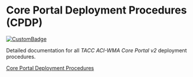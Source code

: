 # Core Portal Deployment Procedures (CPDP)

[![CustomBadge](https://img.shields.io/badge/TACC-CPDP-darkblue)](https://img.shields.io/badge/TACC-CPDP-blue)

<!-- [![Known Vulnerabilities](https://snyk.io/test/github/TACC/Core-Portal-Deployment-Procedures/badge.svg)](https://snyk.io/test/github/TACC/Core-Portal-Deployment-Procedures) -->

Detailed documentation for all _TACC ACI-WMA Core Portal v2_ deployment procedures.

[Core Portal Deployment Procedures](https://tacc.github.io/Core-Portal-Deployment-Procedures/)

